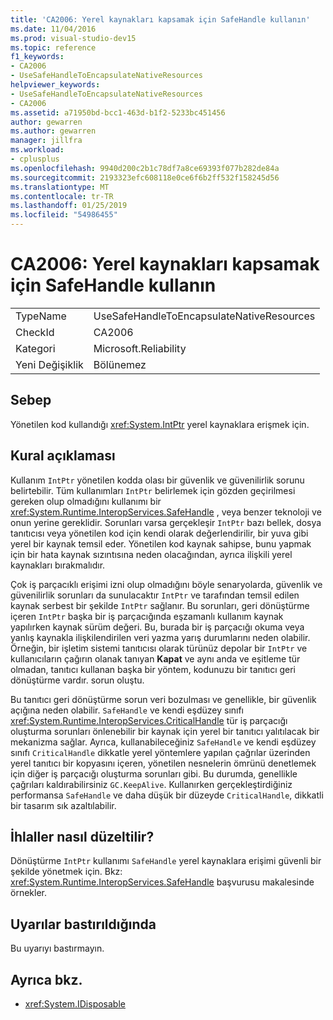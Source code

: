 ```yaml
---
title: 'CA2006: Yerel kaynakları kapsamak için SafeHandle kullanın'
ms.date: 11/04/2016
ms.prod: visual-studio-dev15
ms.topic: reference
f1_keywords:
- CA2006
- UseSafeHandleToEncapsulateNativeResources
helpviewer_keywords:
- UseSafeHandleToEncapsulateNativeResources
- CA2006
ms.assetid: a71950bd-bcc1-463d-b1f2-5233bc451456
author: gewarren
ms.author: gewarren
manager: jillfra
ms.workload:
- cplusplus
ms.openlocfilehash: 9940d200c2b1c78df7a8ce69393f077b282de84a
ms.sourcegitcommit: 2193323efc608118e0ce6f6b2ff532f158245d56
ms.translationtype: MT
ms.contentlocale: tr-TR
ms.lasthandoff: 01/25/2019
ms.locfileid: "54986455"
---
```

# <a name="ca2006-use-safehandle-to-encapsulate-native-resources"></a>CA2006: Yerel kaynakları kapsamak için SafeHandle kullanın

|||
|-|-|
|TypeName|UseSafeHandleToEncapsulateNativeResources|
|CheckId|CA2006|
|Kategori|Microsoft.Reliability|
|Yeni Değişiklik|Bölünemez|

## <a name="cause"></a>Sebep
 Yönetilen kod kullandığı <xref:System.IntPtr> yerel kaynaklara erişmek için.

## <a name="rule-description"></a>Kural açıklaması
 Kullanım `IntPtr` yönetilen kodda olası bir güvenlik ve güvenilirlik sorunu belirtebilir. Tüm kullanımları `IntPtr` belirlemek için gözden geçirilmesi gereken olup olmadığını kullanımı bir <xref:System.Runtime.InteropServices.SafeHandle> , veya benzer teknoloji ve onun yerine gereklidir. Sorunları varsa gerçekleşir `IntPtr` bazı bellek, dosya tanıtıcısı veya yönetilen kod için kendi olarak değerlendirilir, bir yuva gibi yerel bir kaynak temsil eder. Yönetilen kod kaynak sahipse, bunu yapmak için bir hata kaynak sızıntısına neden olacağından, ayrıca ilişkili yerel kaynakları bırakmalıdır.

 Çok iş parçacıklı erişimi izni olup olmadığını böyle senaryolarda, güvenlik ve güvenilirlik sorunları da sunulacaktır `IntPtr` ve tarafından temsil edilen kaynak serbest bir şekilde `IntPtr` sağlanır. Bu sorunları, geri dönüştürme içeren `IntPtr` başka bir iş parçacığında eşzamanlı kullanım kaynak yapılırken kaynak sürüm değeri. Bu, burada bir iş parçacığı okuma veya yanlış kaynakla ilişkilendirilen veri yazma yarış durumlarını neden olabilir. Örneğin, bir işletim sistemi tanıtıcısı olarak türünüz depolar bir `IntPtr` ve kullanıcıların çağırın olanak tanıyan **Kapat** ve aynı anda ve eşitleme tür olmadan, tanıtıcı kullanan başka bir yöntem, kodunuzu bir tanıtıcı geri dönüştürme vardır. sorun oluştu.

 Bu tanıtıcı geri dönüştürme sorun veri bozulması ve genellikle, bir güvenlik açığına neden olabilir. `SafeHandle` ve kendi eşdüzey sınıfı <xref:System.Runtime.InteropServices.CriticalHandle> tür iş parçacığı oluşturma sorunları önlenebilir bir kaynak için yerel bir tanıtıcı yalıtılacak bir mekanizma sağlar. Ayrıca, kullanabileceğiniz `SafeHandle` ve kendi eşdüzey sınıfı `CriticalHandle` dikkatle yerel yöntemlere yapılan çağrılar üzerinden yerel tanıtıcı bir kopyasını içeren, yönetilen nesnelerin ömrünü denetlemek için diğer iş parçacığı oluşturma sorunları gibi. Bu durumda, genellikle çağrıları kaldırabilirsiniz `GC.KeepAlive`. Kullanırken gerçekleştirdiğiniz performansa `SafeHandle` ve daha düşük bir düzeyde `CriticalHandle`, dikkatli bir tasarım sık azaltılabilir.

## <a name="how-to-fix-violations"></a>İhlaller nasıl düzeltilir?

Dönüştürme `IntPtr` kullanımı `SafeHandle` yerel kaynaklara erişimi güvenli bir şekilde yönetmek için. Bkz: <xref:System.Runtime.InteropServices.SafeHandle> başvurusu makalesinde örnekler.

## <a name="when-to-suppress-warnings"></a>Uyarılar bastırıldığında

Bu uyarıyı bastırmayın.

## <a name="see-also"></a>Ayrıca bkz.

- <xref:System.IDisposable>